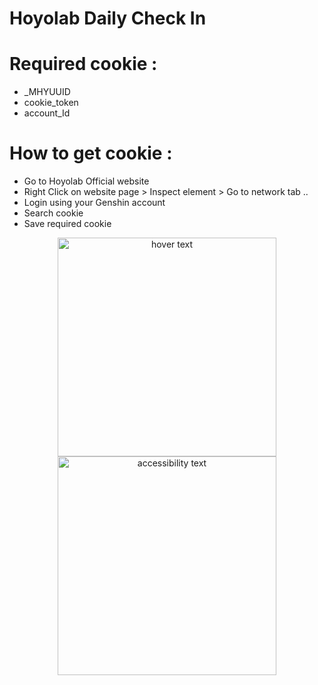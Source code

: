 # Hoyolab Daily Check In


# Required cookie :
- _MHYUUID
- cookie_token
- account_Id

# How to get cookie :
- Go to Hoyolab Official website 
- Right Click on website page > Inspect element > Go to network tab ..
- Login using your Genshin account
- Search cookie
- Save required cookie

<p align="center">
  <img src="https://github.com/dkmpostor/hoyolab-daily-checkin/blob/main/screenshit.PNG" width="350" title="hover text">
  <img src="https://github.com/dkmpostor/hoyolab-daily-checkin/blob/main/screenshit.PNG" width="350" alt="accessibility text">
</p>

